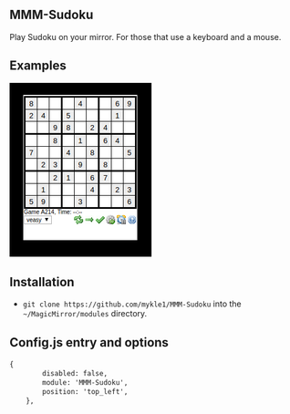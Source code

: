 ## MMM-Sudoku

Play Sudoku on your mirror. For those that use a keyboard and a mouse.

## Examples

![](images/1.png)

## Installation

* `git clone https://github.com/mykle1/MMM-Sudoku` into the `~/MagicMirror/modules` directory.

## Config.js entry and options

    {
            disabled: false,
            module: 'MMM-Sudoku',
            position: 'top_left',
        },
